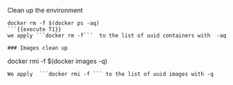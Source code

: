 Clean up the environment
```
docker rm -f $(docker ps -aq)
```{{execute T1}}
we apply ```docker rm -f```  to the list of uuid containers with  -aq 

### Images clean up  
```
docker rmi -f $(docker images -q)
```{{execute T1}}
We apply  ```docker rmi -f ``` to the list of uuid images with -q

